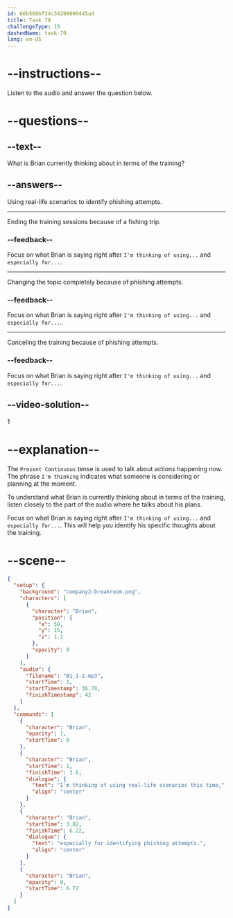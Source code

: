 ```yaml
---
id: 66b568bf34c34209600445ad
title: Task 79
challengeType: 19
dashedName: task-79
lang: en-US
---
```

<!--
AUDIO REFERENCE:
Brian: I'm thinking of using real-life scenarios this time, especially for identifying phishing attempts.
-->

# --instructions--

Listen to the audio and answer the question below.

# --questions--

## --text--

What is Brian currently thinking about in terms of the training?

## --answers--

Using real-life scenarios to identify phishing attempts.

---

Ending the training sessions because of a fishing trip.

### --feedback--

Focus on what Brian is saying right after `I'm thinking of using...` and `especially for...`.

---

Changing the topic completely because of phishing attempts.

### --feedback--

Focus on what Brian is saying right after `I'm thinking of using...` and `especially for...`.

---

Canceling the training because of phishing attempts.

### --feedback--

Focus on what Brian is saying right after `I'm thinking of using...` and `especially for...`.

## --video-solution--

1

# --explanation--

The `Present Continuous` tense is used to talk about actions happening now. The phrase `I'm thinking` indicates what someone is considering or planning at the moment.

To understand what Brian is currently thinking about in terms of the training, listen closely to the part of the audio where he talks about his plans. 

Focus on what Brian is saying right after `I'm thinking of using...` and `especially for...`. This will help you identify his specific thoughts about the training.

# --scene--

```json
{
  "setup": {
    "background": "company2-breakroom.png",
    "characters": [
      {
        "character": "Brian",
        "position": {
          "x": 50,
          "y": 15,
          "z": 1.2
        },
        "opacity": 0
      }
    ],
    "audio": {
      "filename": "B1_1-2.mp3",
      "startTime": 1,
      "startTimestamp": 36.78,
      "finishTimestamp": 42
    }
  },
  "commands": [
    {
      "character": "Brian",
      "opacity": 1,
      "startTime": 0
    },
    {
      "character": "Brian",
      "startTime": 1,
      "finishTime": 3.6,
      "dialogue": {
        "text": "I'm thinking of using real-life scenarios this time,",
        "align": "center"
      }
    },
    {
      "character": "Brian",
      "startTime": 3.82,
      "finishTime": 6.22,
      "dialogue": {
        "text": "especially for identifying phishing attempts.",
        "align": "center"
      }
    },
    {
      "character": "Brian",
      "opacity": 0,
      "startTime": 6.72
    }
  ]
}
```

